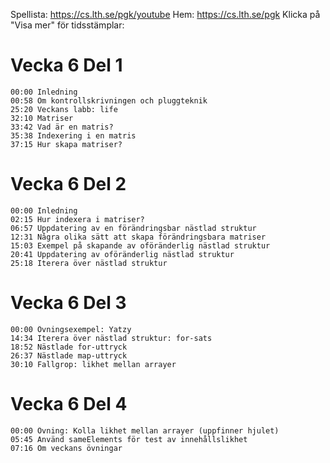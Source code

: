 Spellista: https://cs.lth.se/pgk/youtube 
Hem: https://cs.lth.se/pgk
Klicka på "Visa mer" för tidsstämplar:

# Vecka 6 Del 1
```
00:00 Inledning
00:58 Om kontrollskrivningen och pluggteknik
25:20 Veckans labb: life
32:10 Matriser
33:42 Vad är en matris?
35:38 Indexering i en matris
37:15 Hur skapa matriser?
```

# Vecka 6 Del 2
```
00:00 Inledning
02:15 Hur indexera i matriser?
06:57 Uppdatering av en förändringsbar nästlad struktur
12:31 Några olika sätt att skapa förändringsbara matriser
15:03 Exempel på skapande av oföränderlig nästlad struktur
20:41 Uppdatering av oföränderlig nästlad struktur
25:18 Iterera över nästlad struktur
```

# Vecka 6 Del 3
```
00:00 Övningsexempel: Yatzy
14:34 Iterera över nästlad struktur: for-sats
18:52 Nästlade for-uttryck
26:37 Nästlade map-uttryck
30:10 Fallgrop: likhet mellan arrayer
```

# Vecka 6 Del 4
```
00:00 Övning: Kolla likhet mellan arrayer (uppfinner hjulet)
05:45 Använd sameElements för test av innehållslikhet
07:16 Om veckans övningar
```


